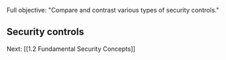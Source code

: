 Full objective: "Compare and contrast various types of security controls."

Security controls
- 

Next: [[1.2 Fundamental Security Concepts]]
